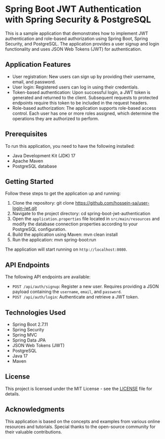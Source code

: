 # Spring Boot JWT Authentication with Spring Security & PostgreSQL

This is a sample application that demonstrates how to implement JWT authentication and role-based authorization using Spring Boot, Spring Security, and PostgreSQL. The application provides a user signup and login functionality and uses JSON Web Tokens (JWT) for authentication.

## Application Features

- User registration: New users can sign up by providing their username, email, and password.
- User login: Registered users can log in using their credentials.
- Token-based authentication: Upon successful login, a JWT token is generated and returned to the client. Subsequent requests to protected endpoints require this token to be included in the request headers.
- Role-based authorization: The application supports role-based access control. Each user has one or more roles assigned, which determine the operations they are authorized to perform.

## Prerequisites

To run this application, you need to have the following installed:

- Java Development Kit (JDK) 17
- Apache Maven
- PostgreSQL database

## Getting Started

Follow these steps to get the application up and running:

1. Clone the repository:
git clone https://github.com/hossein-sa/user-login-jwt.git
2. Navigate to the project directory:
cd spring-boot-jwt-authentication
3. Open the `application.properties` file located in `src/main/resources` and modify the database connection properties according to your PostgreSQL configuration.
4. Build the application using Maven:
mvn clean install
5. Run the application:
mvn spring-boot:run


The application will start running on `http://localhost:8080`.

## API Endpoints

The following API endpoints are available:

- `POST /api/auth/signup`: Register a new user. Requires providing a JSON payload containing the `username`, `email`, and `password`.
- `POST /api/auth/login`: Authenticate and retrieve a JWT token.

## Technologies Used

- Spring Boot 2.7.11
- Spring Security
- Spring MVC
- Spring Data JPA
- JSON Web Tokens (JWT)
- PostgreSQL
- Java 17
- Maven

## License

This project is licensed under the MIT License - see the [LICENSE](LICENSE) file for details.

## Acknowledgments

This application is based on the concepts and examples from various online resources and tutorials. Special thanks to the open-source community for their valuable contributions.

